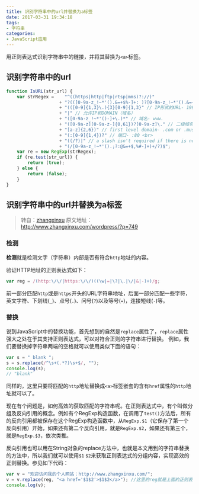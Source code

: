 ```yaml
---
title: 识别字符串中的url并替换为a标签
date: 2017-03-31 19:34:18
tags: 
- 字符串
categories: 
- JavaScript应用
---
```


用正则表达式识别字符串中的链接，并将其替换为`<a>`标签。

<!-- more -->

## 识别字符串中的url

```javascript
function IsURL(str_url) {  
    var strRegex =    "^((https|http|ftp|rtsp|mms)?://)"  
				    + "?(([0-9a-z_!~*'().&=+$%-]+: )?[0-9a-z_!~*'().&=+$%-]+@)?" //ftp的user@   
				    + "(([0-9]{1,3}\.){3}[0-9]{1,3}" // IP形式的URL- 199.194.52.184   
				    + "|" // 允许IP和DOMAIN（域名）   
				    + "([0-9a-z_!~*'()-]+\.)*" // 域名- www.   
				    + "([0-9a-z][0-9a-z-]{0,61})?[0-9a-z]\." // 二级域名   
				    + "[a-z]{2,6})" // first level domain- .com or .museum   
				    + "(:[0-9]{1,4})?" // 端口- :80 <br>  
				    + "((/?)|" // a slash isn't required if there is no file name   
				    + "(/[0-9a-z_!~*'().;?:@&=+$,%#-]+)+/?)$";  
    var re = new RegExp(strRegex);  
    if (re.test(str_url)) {  
        return (true);  
    } else {  
        return (false);  
    }  
}
```

## 识别字符串中的url并替换为a标签

>转自：[zhangxinxu](http://www.zhangxinxu.com)
>原文地址：http://www.zhangxinxu.com/wordpress/?p=749

### 检测

**检测**就是检测文字（字符串）内部是否有符合`http`地址的内容。

验证HTTP地址的正则表达式如下：

```javascript
var reg = /(http:\/\/|https:\/\/)((\w|=|\?|\.|\/|&|-)+)/g;
```

前一部分匹配`http`或是`https`开头的URL字符串地址，后面一部分匹配一些字符，英文字符、下划线(`_`)、点号(`.`)、问号(`?`)以及等号(`=`)，连接短线(`-`)等。

### 替换

说到JavaScript中的替换功能，首先想到的自然是`replace`属性了，`replace`属性强大之处在于其支持正则表达式，可以对符合正则的字符串进行替换。
例如，我们要替换掉字符串两端的空格就可以使用类似下面的语句：

```javascript
var s = " blank ";
s = s.replace(/^\s+(.*?)\s+$/, "");
console.log(s);
// "blank"
```

同样的，这里只要将匹配的`http`地址替换成`<a>`标签嵌套的含有`href`属性的`http`地址就可以了。

现在有个问题是，如何高效的获取匹配的字符串呢。在正则表达式中，有个叫做分组及反向引用的概念。例如有个RegExp构造函数，在调用了`test()`方法后，所有的反向引用都被保存在这个RegExp构造函数中，从`RegExp.$1`（它保存了第一个反向引用）开始，如果还有第二个反向引用，就是`RegExp.$2`，如果还有第三个，就是`RegExp.$3`，依次类推。

反向引用也可以用在String对象的replace方法中，也就是本文用到的字符串替换的方法中，所以我们就可以使用`$1` `$2`来获取正则表达式的分组内容，实现高效的正则替换。参见如下代码：

```javascript
var v = "欢迎访问我的个人网站：http://www.zhangxinxu.com/";
v = v.replace(reg, "<a href='$1$2'>$1$2</a>"); //这里的reg就是上面的正则表达式
console.log(v);
```